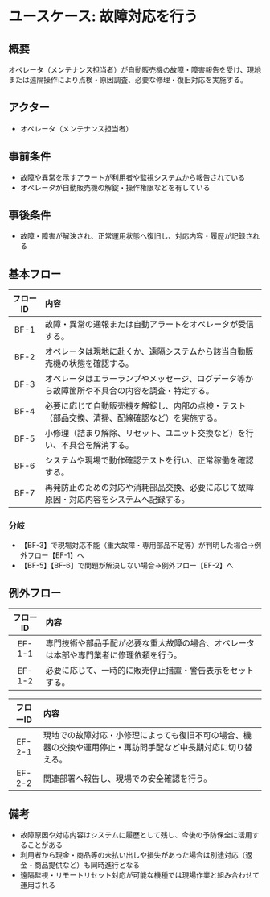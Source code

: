 # ユースケース: 故障対応を行う

## 概要
オペレータ（メンテナンス担当者）が自動販売機の故障・障害報告を受け、現地または遠隔操作により点検・原因調査、必要な修理・復旧対応を実施する。

## アクター
- オペレータ（メンテナンス担当者）

## 事前条件
- 故障や異常を示すアラートが利用者や監視システムから報告されている
- オペレータが自動販売機の解錠・操作権限などを有している

## 事後条件
- 故障・障害が解決され、正常運用状態へ復旧し、対応内容・履歴が記録される

## 基本フロー

| フローID | 内容 |
|:---:|:-----|
| BF-1 | 故障・異常の通報または自動アラートをオペレータが受信する。 |
| BF-2 | オペレータは現地に赴くか、遠隔システムから該当自動販売機の状態を確認する。 |
| BF-3 | オペレータはエラーランプやメッセージ、ログデータ等から故障箇所や不具合の内容を調査・特定する。 |
| BF-4 | 必要に応じて自動販売機を解錠し、内部の点検・テスト（部品交換、清掃、配線確認など）を実施する。 |
| BF-5 | 小修理（詰まり解除、リセット、ユニット交換など）を行い、不具合を解消する。 |
| BF-6 | システムや現場で動作確認テストを行い、正常稼働を確認する。 |
| BF-7 | 再発防止のための対応や消耗部品交換、必要に応じて故障原因・対応内容をシステムへ記録する。 |

### 分岐
- 【BF-3】で現場対応不能（重大故障・専用部品不足等）が判明した場合→例外フロー【EF-1】へ
- 【BF-5】【BF-6】で問題が解決しない場合→例外フロー【EF-2】へ

## 例外フロー

| フローID | 内容 |
|:---:|:-----|
| EF-1-1 | 専門技術や部品手配が必要な重大故障の場合、オペレータは本部や専門業者に修理依頼を行う。 |
| EF-1-2 | 必要に応じて、一時的に販売停止措置・警告表示をセットする。 |

| フローID | 内容 |
|:---:|:-----|
| EF-2-1 | 現地での故障対応・小修理によっても復旧不可の場合、機器の交換や運用停止・再訪問手配など中長期対応に切り替える。 |
| EF-2-2 | 関連部署へ報告し、現場での安全確認を行う。 |

## 備考
- 故障原因や対応内容はシステムに履歴として残し、今後の予防保全に活用することがある
- 利用者から現金・商品等の未払い出しや損失があった場合は別途対応（返金・商品提供など）も同時進行となる
- 遠隔監視・リモートリセット対応が可能な機種では現場作業と組み合わせて運用される

